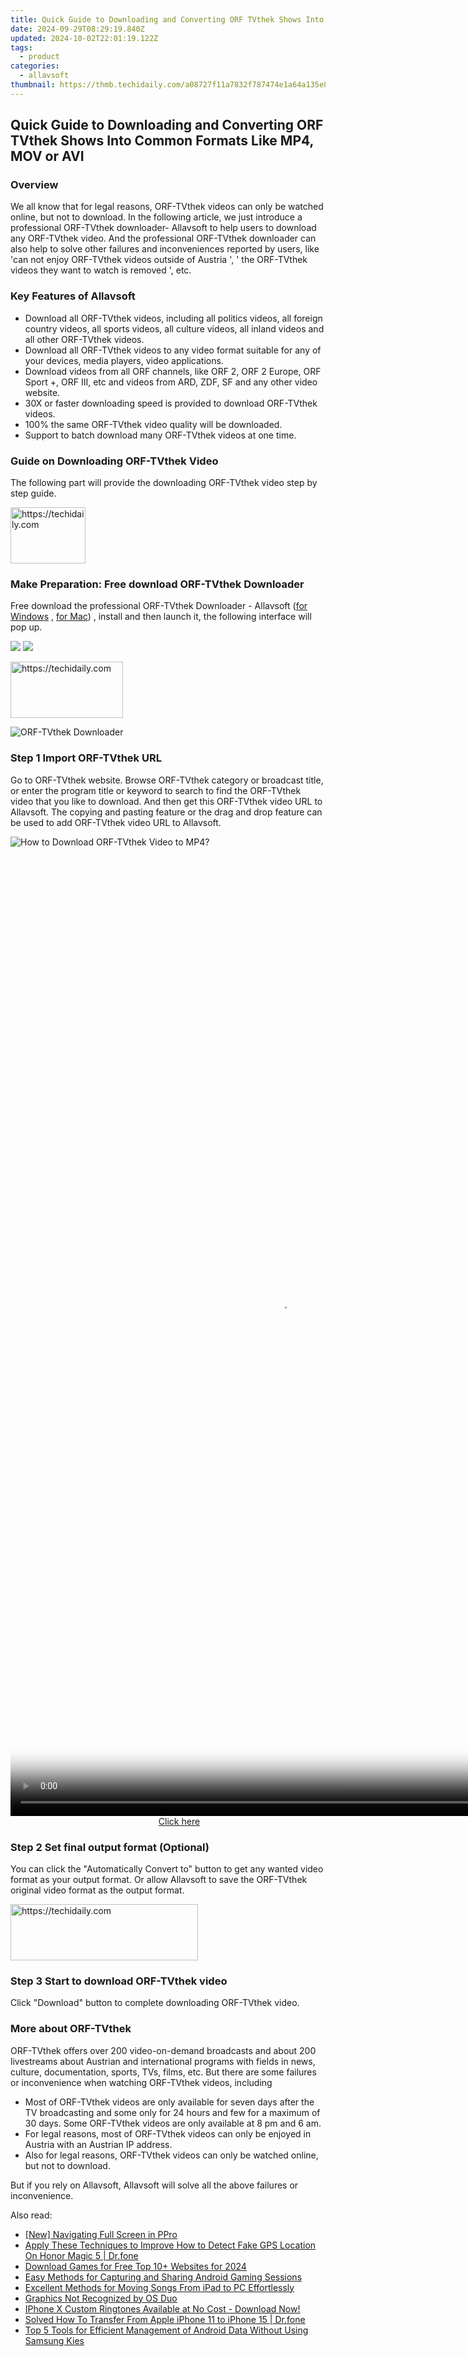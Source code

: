 ```yaml
---
title: Quick Guide to Downloading and Converting ORF TVthek Shows Into Common Formats Like MP4, MOV or AVI
date: 2024-09-29T08:29:19.840Z
updated: 2024-10-02T22:01:19.122Z
tags:
  - product
categories:
  - allavsoft
thumbnail: https://thmb.techidaily.com/a08727f11a7832f787474e1a64a135e87ab43cd2d3040a1084f509333c65c397.jpg
---
```


## Quick Guide to Downloading and Converting ORF TVthek Shows Into Common Formats Like MP4, MOV or AVI

### Overview

We all know that for legal reasons, ORF-TVthek videos can only be watched online, but not to download. In the following article, we just introduce a professional ORF-TVthek downloader- Allavsoft to help users to download any ORF-TVthek video. And the professional ORF-TVthek downloader can also help to solve other failures and inconveniences reported by users, like 'can not enjoy ORF-TVthek videos outside of Austria ', ' the ORF-TVthek videos they want to watch is removed ', etc.

### Key Features of Allavsoft

* Download all ORF-TVthek videos, including all politics videos, all foreign country videos, all sports videos, all culture videos, all inland videos and all other ORF-TVthek videos.
* Download all ORF-TVthek videos to any video format suitable for any of your devices, media players, video applications.
* Download videos from all ORF channels, like ORF 2, ORF 2 Europe, ORF Sport +, ORF III, etc and videos from ARD, ZDF, SF and any other video website.
* 30X or faster downloading speed is provided to download ORF-TVthek videos.
* 100% the same ORF-TVthek video quality will be downloaded.
* Support to batch download many ORF-TVthek videos at one time.

### Guide on Downloading ORF-TVthek Video

The following part will provide the downloading ORF-TVthek video step by step guide.

<!-- affiliate ads begin -->
<a href="https://aligracehair.sjv.io/c/5597632/2135394/19272" target="_top" id="2135394">
  <img src="//a.impactradius-go.com/display-ad/19272-2135394" border="0" alt="https://techidaily.com" width="120" height="90"/>
</a>
<img height="0" width="0" src="https://aligracehair.sjv.io/i/5597632/2135394/19272" style="position:absolute;visibility:hidden;" border="0" />
<!-- affiliate ads end -->

### Make Preparation: Free download ORF-TVthek Downloader

Free download the professional ORF-TVthek Downloader - Allavsoft ([for Windows](https://tools.techidaily.com/allavsoft/products/) , [for Mac](https://tools.techidaily.com/allavsoft/products/)) , install and then launch it, the following interface will pop up.

[![](https://www.allavsoft.com/how-to/../images/how-to/free-download-win.jpg)](https://tools.techidaily.com/allavsoft/products/) [![](https://www.allavsoft.com/how-to/../images/how-to/free-download-mac.jpg)](https://tools.techidaily.com/allavsoft/products/)

<!-- affiliate ads begin -->
<a href="https://aligracehair.sjv.io/c/5597632/2135353/19272" target="_top" id="2135353">
  <img src="//a.impactradius-go.com/display-ad/19272-2135353" border="0" alt="https://techidaily.com" width="180" height="90"/>
</a>
<img height="0" width="0" src="https://aligracehair.sjv.io/i/5597632/2135353/19272" style="position:absolute;visibility:hidden;" border="0" />
<!-- affiliate ads end -->

![ORF-TVthek Downloader](https://www.allavsoft.com/how-to/../images/allavsoft/screen-shot-600.jpg)

### Step 1 Import ORF-TVthek URL

Go to ORF-TVthek website. Browse ORF-TVthek category or broadcast title, or enter the program title or keyword to search to find the ORF-TVthek video that you like to download. And then get this ORF-TVthek video URL to Allavsoft. The copying and pasting feature or the drag and drop feature can be used to add ORF-TVthek video URL to Allavsoft.

![How to Download ORF-TVthek Video to MP4?](https://www.allavsoft.com/how-to/../images/how-to/download-rtmp-video/download-rtmp-video.jpg)

<!-- affiliate ads begin -->
<span id="2135472">
					<video width="864" height="1536" style="cursor:pointer"
           poster="//a.impactradius-go.com/display-clicktoplayimage/2135472.png"
           onclick="if(!this.playClicked){this.play();this.setAttribute('controls',true);this.playClicked=true;}">
	   <source src="//a.impactradius-go.com/display-ad/18498-2135472">
	   <img src="//a.impactradius-go.com/display-clicktoplayimage/2135472.png" style="border: none; height: 100%; width: 100%; object-fit: contain">
	</video>
	<div style="width:540px;text-align:center"><a href="javascript:window.open(decodeURIComponent('https%3A%2F%2Funicoeye.pxf.io%2Fc%2F5597632%2F2135472%2F18498'), '_blank');void(0);">Click here</a></div>
</span>
<img height="0" width="0" src="https://imp.pxf.io/i/5597632/2135472/18498" style="position:absolute;visibility:hidden;" border="0" />
<!-- affiliate ads end -->

### Step 2 Set final output format (Optional)

You can click the "Automatically Convert to" button to get any wanted video format as your output format. Or allow Allavsoft to save the ORF-TVthek original video format as the output format.

<!-- affiliate ads begin -->
<a href="https://aligracehair.sjv.io/c/5597632/2016165/19272" target="_top" id="2016165">
  <img src="//a.impactradius-go.com/display-ad/19272-2016165" border="0" alt="https://techidaily.com" width="300" height="90"/>
</a>
<img height="0" width="0" src="https://aligracehair.sjv.io/i/5597632/2016165/19272" style="position:absolute;visibility:hidden;" border="0" />
<!-- affiliate ads end -->

### Step 3 Start to download ORF-TVthek video

Click "Download" button to complete downloading ORF-TVthek video.

### More about ORF-TVthek

ORF-TVthek offers over 200 video-on-demand broadcasts and about 200 livestreams about Austrian and international programs with fields in news, culture, documentation, sports, TVs, films, etc. But there are some failures or inconvenience when watching ORF-TVthek videos, including

* Most of ORF-TVthek videos are only available for seven days after the TV broadcasting and some only for 24 hours and few for a maximum of 30 days. Some ORF-TVthek videos are only available at 8 pm and 6 am.
* For legal reasons, most of ORF-TVthek videos can only be enjoyed in Austria with an Austrian IP address.
* Also for legal reasons, ORF-TVthek videos can only be watched online, but not to download.

But if you rely on Allavsoft, Allavsoft will solve all the above failures or inconvenience.

<ins class="adsbygoogle"
     style="display:block"
     data-ad-format="autorelaxed"
     data-ad-client="ca-pub-7571918770474297"
     data-ad-slot="1223367746"></ins>

<ins class="adsbygoogle"
     style="display:block"
     data-ad-client="ca-pub-7571918770474297"
     data-ad-slot="8358498916"
     data-ad-format="auto"
     data-full-width-responsive="true"></ins>

<span class="atpl-alsoreadstyle">Also read:</span>
<div><ul>
<li><a href="https://extra-approaches.techidaily.com/new-navigating-full-screen-in-ppro/"><u>[New] Navigating Full Screen in PPro</u></a></li>
<li><a href="https://fake-location.techidaily.com/apply-these-techniques-to-improve-how-to-detect-fake-gps-location-on-honor-magic-5-drfone-by-drfone-virtual-android/"><u>Apply These Techniques to Improve How to Detect Fake GPS Location On Honor Magic 5 | Dr.fone</u></a></li>
<li><a href="https://ai-vdieo-software.techidaily.com/download-games-for-free-top-10plus-websites-for-2024/"><u>Download Games for Free Top 10+ Websites for 2024</u></a></li>
<li><a href="https://win-help.techidaily.com/easy-methods-for-capturing-and-sharing-android-gaming-sessions/"><u>Easy Methods for Capturing and Sharing Android Gaming Sessions</u></a></li>
<li><a href="https://win-help.techidaily.com/excellent-methods-for-moving-songs-from-ipad-to-pc-effortlessly/"><u>Excellent Methods for Moving Songs From iPad to PC Effortlessly</u></a></li>
<li><a href="https://driver-error.techidaily.com/graphics-not-recognized-by-os-duo/"><u>Graphics Not Recognized by OS Duo</u></a></li>
<li><a href="https://win-help.techidaily.com/iphone-x-custom-ringtones-available-at-no-cost-download-now/"><u>IPhone X Custom Ringtones Available at No Cost - Download Now!</u></a></li>
<li><a href="https://iphone-transfer.techidaily.com/solved-how-to-transfer-from-apple-iphone-11-to-iphone-15-drfone-by-drfone-transfer-from-ios/"><u>Solved How To Transfer From Apple iPhone 11 to iPhone 15 | Dr.fone</u></a></li>
<li><a href="https://win-help.techidaily.com/top-5-tools-for-efficient-management-of-android-data-without-using-samsung-kies/"><u>Top 5 Tools for Efficient Management of Android Data Without Using Samsung Kies</u></a></li>
</ul></div>

